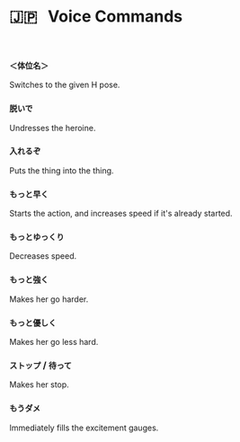 
# 🇯🇵  Voice Commands

<br>

### `＜体位名＞`

Switches to the given H pose.

### `脱いで`

Undresses the heroine.

### `入れるぞ`

Puts the thing into the thing.

### `もっと早く` 

Starts the action, and increases speed if it's already started.

### `もっとゆっくり`

Decreases speed.

### `もっと強く`

Makes her go harder.

### `もっと優しく`

Makes her go less hard.

### `ストップ` / `待って`

Makes her stop.

### `もうダメ`

Immediately fills the excitement gauges.

<br>
